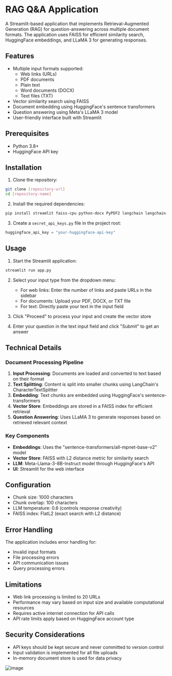 # RAG Q&A Application

A Streamlit-based application that implements Retrieval-Augmented Generation (RAG) for question-answering across multiple document formats. The application uses FAISS for efficient similarity search, HuggingFace embeddings, and LLaMA 3 for generating responses.

## Features

- Multiple input formats supported:
  - Web links (URLs)
  - PDF documents
  - Plain text
  - Word documents (DOCX)
  - Text files (TXT)
- Vector similarity search using FAISS
- Document embedding using HuggingFace's sentence transformers
- Question answering using Meta's LLaMA 3 model
- User-friendly interface built with Streamlit

## Prerequisites

- Python 3.8+
- HuggingFace API key

## Installation

1. Clone the repository:
```bash
git clone [repository-url]
cd [repository-name]
```

2. Install the required dependencies:
```bash
pip install streamlit faiss-cpu python-docx PyPDF2 langchain langchain-community langchain-huggingface
```

3. Create a `secret_api_keys.py` file in the project root:
```python
huggingface_api_key = "your-huggingface-api-key"
```

## Usage

1. Start the Streamlit application:
```bash
streamlit run app.py
```

2. Select your input type from the dropdown menu:
   - For web links: Enter the number of links and paste URLs in the sidebar
   - For documents: Upload your PDF, DOCX, or TXT file
   - For text: Directly paste your text in the input field

3. Click "Proceed" to process your input and create the vector store

4. Enter your question in the text input field and click "Submit" to get an answer

## Technical Details

### Document Processing Pipeline

1. **Input Processing**: Documents are loaded and converted to text based on their format
2. **Text Splitting**: Content is split into smaller chunks using LangChain's CharacterTextSplitter
3. **Embedding**: Text chunks are embedded using HuggingFace's sentence-transformers
4. **Vector Store**: Embeddings are stored in a FAISS index for efficient retrieval
5. **Question Answering**: Uses LLaMA 3 to generate responses based on retrieved relevant context

### Key Components

- **Embeddings**: Uses the "sentence-transformers/all-mpnet-base-v2" model
- **Vector Store**: FAISS with L2 distance metric for similarity search
- **LLM**: Meta-Llama-3-8B-Instruct model through HuggingFace's API
- **UI**: Streamlit for the web interface

## Configuration

- Chunk size: 1000 characters
- Chunk overlap: 100 characters
- LLM temperature: 0.6 (controls response creativity)
- FAISS index: FlatL2 (exact search with L2 distance)

## Error Handling

The application includes error handling for:
- Invalid input formats
- File processing errors
- API communication issues
- Query processing errors

## Limitations

- Web link processing is limited to 20 URLs
- Performance may vary based on input size and available computational resources
- Requires active internet connection for API calls
- API rate limits apply based on HuggingFace account type

## Security Considerations

- API keys should be kept secure and never committed to version control
- Input validation is implemented for all file uploads
- In-memory document store is used for data privacy

![image](https://github.com/user-attachments/assets/8b0a5df2-ae91-46c9-a63e-b95fd56a4b6f)

